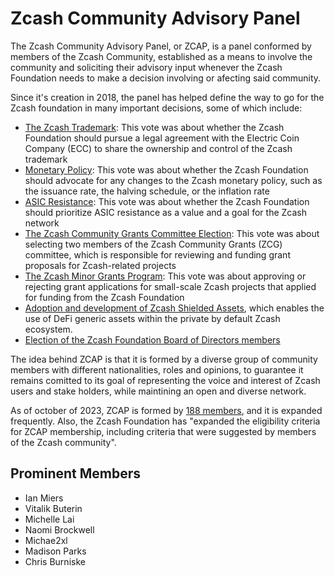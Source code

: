 # Zcash Community Advisory Panel 

The Zcash Community Advisory Panel, or ZCAP, is a panel conformed by members of the Zcash Community, established as a means to involve the community and soliciting their advisory input whenever the Zcash Foundation needs to make a decision involving or afecting said community.

Since it's creation in 2018, the panel has helped define the way to go for the Zcash foundation in many important decisions, some of which include:

- [The Zcash Trademark](https://github.com/ZcashFoundation/Elections/blob/master/2018-Q2/General-Measures/monetary-policy.md): This vote was about whether the Zcash Foundation should pursue a legal agreement with the Electric Coin Company (ECC) to share the ownership and control of the Zcash trademark
- [Monetary Policy](https://github.com/ZcashFoundation/Elections/blob/master/2018-Q2/General-Measures/monetary-policy.md): This vote was about whether the Zcash Foundation should advocate for any changes to the Zcash monetary policy, such as the issuance rate, the halving schedule, or the inflation rate
- [ASIC Resistance](https://github.com/ZcashFoundation/Elections/blob/master/2018-Q2/General-Measures/asicresistance_ballot.md): This vote was about whether the Zcash Foundation should prioritize ASIC resistance as a value and a goal for the Zcash network
- [The Zcash Community Grants Committee Election](https://zfnd.org/zcg-election-june-2023/): This vote was about selecting two members of the Zcash Community Grants (ZCG) committee, which is responsible for reviewing and funding grant proposals for Zcash-related projects
- [The Zcash Minor Grants Program](https://zfnd.org/launching-the-zcash-minor-grants-program/): This vote was about approving or rejecting grant applications for small-scale Zcash projects that applied for funding from the Zcash Foundation
- [Adoption and development of Zcash Shielded Assets](https://vote.heliosvoting.org/helios/elections/5dd57b92-01ed-11ec-a0a8-ae3066fac55d/view), which enables the use of DeFi generic assets within the private by default Zcash ecosystem.
- [Election of the Zcash Foundation Board of Directors members](https://vote.heliosvoting.org/helios/elections/960b8832-60f9-11ed-b96e-ee6991044d9e/view)

The idea behind ZCAP is that it is formed by a diverse group of community members with different nationalities, roles and opinions, to guarantee it remains comitted to its goal of representing the voice and interest of Zcash users and stake holders, while maintining an open and diverse network.

As of october of 2023, ZCAP is formed by [188 members](https://docs.google.com/spreadsheets/d/1Y-GbVFA1csIgPbvHOR-1ruOlh7YdA-CHvMtd6R8iSdY/edit#gid=0), and it is expanded frequently. Also, the Zcash Foundation has "expanded the eligibility criteria for ZCAP membership, including criteria that were suggested by members of the Zcash community".

## Prominent Members
- Ian Miers
- Vitalik Buterin
- Michelle Lai 
- Naomi Brockwell 
- Michae2xl
- Madison Parks
- Chris Burniske
